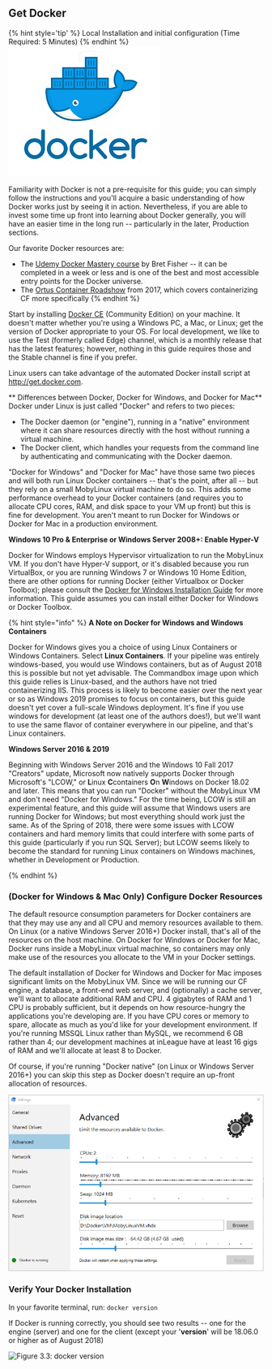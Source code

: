 ## Get Docker
{% hint style='tip' %}
Local Installation and initial configuration (Time Required: 5 Minutes)
{% endhint %}
![Figure 3.2: The Docker Whale ](/assets/docker-whale.png)


Familiarity with Docker is not a pre-requisite for this guide; you can simply follow the instructions and you'll acquire a basic understanding of how Docker works just by seeing it in action. Nevertheless, if you are able to invest some time up front into learning about Docker generally, you will have an easier time in the long run -- particularly in the later, Production sections.

Our favorite Docker resources are:

* The [Udemy Docker Mastery course](https://udemy.com/docker-mastery/) by Bret Fisher -- it can be completed in a week or less and is one of the best and most accessible entry points for the Docker universe.
* The [Ortus Container Roadshow](https://www.ortussolutions.com/events/container-roadshow-2017) from 2017, which covers containerizing CF more specifically
{% endhint %}

Start by installing [Docker CE](https://store.docker.com/search?type=edition&offering=community) \(Community Edition\) on your machine.  It doesn't matter whether you're using a Windows PC, a Mac, or Linux; get the version of Docker appropriate to your OS. For local development, we like to use the Test (formerly called Edge) channel, which is a monthly release that has the latest features; however, nothing in this guide requires those and the Stable channel is fine if you prefer.

Linux users can take advantage of the automated Docker install script at http://get.docker.com.


** Differences between Docker, Docker for Windows, and Docker for Mac**
Docker under Linux is just called "Docker" and refers to two pieces:
* The Docker daemon (or "engine"), running in a "native" environment where it can share resources directly with the host without running a virtual machine.
* The Docker client, which handles your requests from the command line by authenticating and communicating with the Docker daemon.

"Docker for Windows" and "Docker for Mac" have those same two pieces and will both run Linux Docker containers -- that's the point, after all -- but they rely on a small MobyLinux virtual machine to do so. This adds some performance overhead to your Docker containers (and requires you to allocate CPU cores, RAM, and disk space to your VM up front) but this is fine for development. You aren't meant to run Docker for Windows or Docker for Mac in a production environment.

**Windows 10 Pro & Enterprise or Windows Server 2008+: Enable Hyper-V**

Docker for Windows employs Hypervisor virtualization to run the MobyLinux VM. If you don't have Hyper-V support, or it's disabled because you run VirtualBox, or you are running Windows 7 or Windows 10 Home Edition, there are other options for running Docker \(either Virtualbox or Docker Toolbox\); please consult the [Docker for Windows Installation Guide](https://docs.docker.com/docker-for-windows/install/) for more information. This guide assumes you can install either Docker for Windows or Docker Toolbox. 

{% hint style="info" %}
**A Note on Docker for Windows and Windows Containers**

Docker for Windows gives you a choice of using Linux Containers or Windows Containers. Select **Linux Containers**. If your pipeline was entirely windows-based, you would use Windows containers, but as of August 2018 this is possible but not yet advisable. The Commandbox image upon which this guide relies is Linux-based, and the authors have not tried containerizing IIS. This process is likely to become easier over the next year or so as Windows 2019 promises to focus on containers, but this guide doesn't yet cover a full-scale Windows deployment. It's fine if you use windows for development (at least one of the authors does!), but we'll want to use the same flavor of container everywhere in our pipeline, and that's Linux containers.

**Windows Server 2016 & 2019**

Beginning with Windows Server 2016 and the Windows 10 Fall 2017 "Creators" update, Microsoft now natively supports Docker through Microsoft's "LCOW," or **L**inux **C**containers **O**n **W**indows on Docker 18.02 and later. This means that you can run "Docker" without the MobyLinux VM and don't need "Docker for Windows." For the time being, LCOW is still an experimental feature, and this guide will assume that Windows users are running Docker for Windows; but most everything should work just the same. As of the Spring of 2018, there were some issues with LCOW containers and hard memory limits that could interfere with some parts of this guide (particularly if you run SQL Server); but LCOW seems likely to become the standard for running Linux containers on Windows machines, whether in Development or Production.

{% endhint %}

### \(Docker for Windows & Mac Only\) Configure Docker Resources

The default resource consumption parameters for Docker containers are that they may use any and all CPU and memory resources available to them. On Linux \(or a native Windows Server 2016+\) Docker install, that's all of the resources on the host machine. On Docker for Windows or Docker for Mac, Docker runs inside a MobyLinux virtual machine, so containers may only make use of the resources you allocate to the VM in your Docker settings.

The default installation of Docker for Windows and Docker for Mac imposes significant limits on the MobyLinux VM. Since we will be running our CF engine, a database, a front-end web server, and \(optionally\) a cache server, we'll want to allocate additional RAM and CPU. 4 gigabytes of RAM and 1 CPU is probably sufficient, but it depends on how resource-hungry the applications you're developing are. If you have CPU cores or memory to spare, allocate as much as you'd like for your development environment. If you're running MSSQL Linux rather than MySQL, we recommend 6 GB rather than 4; our development machines at inLeague have at least 16 gigs of RAM and we'll allocate at least 8 to Docker.

Of course, if you're running "Docker native" (on Linux or Windows Server 2016+) you can skip this step as Docker doesn't require an up-front allocation of resources. 

![Figure 3.3: Sam&apos;s Docker for Windows Resource Settings](/.gitbook/assets/snip_20180501102036.png)

### Verify Your Docker Installation

In your favorite terminal, run:
```docker version```

If Docker is running correctly, you should see two results -- one for the engine (server) and one for the client (except your '**version**' will be 18.06.0 or higher as of August 2018)

![Figure 3.3: docker version](/assets/docker-version.png)

